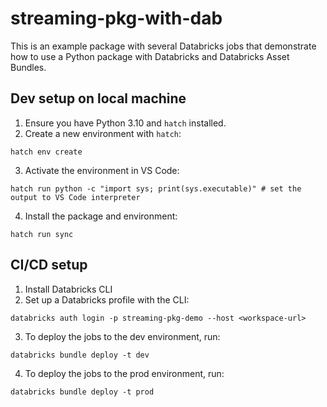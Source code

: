 # streaming-pkg-with-dab

This is an example package with several Databricks jobs that demonstrate how to use a Python package with Databricks and Databricks Asset Bundles.

## Dev setup on local machine


1. Ensure you have Python 3.10 and `hatch` installed.
2. Create a new environment with `hatch`:

```
hatch env create
```

3. Activate the environment in VS Code:

```
hatch run python -c "import sys; print(sys.executable)" # set the output to VS Code interpreter
```

4. Install the package and environment:

```
hatch run sync
```

## CI/CD setup

1. Install Databricks CLI
2. Set up a Databricks profile with the CLI:

```
databricks auth login -p streaming-pkg-demo --host <workspace-url>
```

3. To deploy the jobs to the dev environment, run:

```
databricks bundle deploy -t dev
```

4. To deploy the jobs to the prod environment, run:

```
databricks bundle deploy -t prod
```